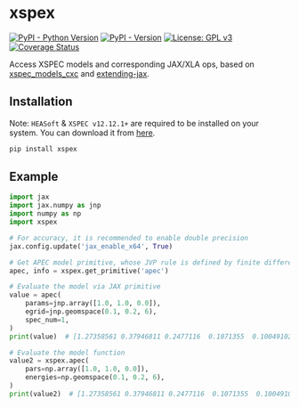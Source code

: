 # xspex

[![PyPI - Python Version](https://img.shields.io/pypi/pyversions/xspex?color=blue&logo=Python&logoColor=white&style=for-the-badge)](https://pypi.org/project/xspex)
[![PyPI - Version](https://img.shields.io/pypi/v/xspex?color=blue&logo=PyPI&logoColor=white&style=for-the-badge)](https://pypi.org/project/xspex)
[![License: GPL v3](https://img.shields.io/github/license/wcxve/xspex?color=blue&logo=open-source-initiative&logoColor=white&style=for-the-badge)](https://www.gnu.org/licenses/gpl-3.0)<br>
[![Coverage Status](https://img.shields.io/codecov/c/github/wcxve/xspex?logo=Codecov&logoColor=white&style=for-the-badge)](https://app.codecov.io/github/wcxve/xspex)

Access XSPEC models and corresponding JAX/XLA ops, based on [xspec_models_cxc](https://github.com/cxcsds/xspec-models-cxc/) and [extending-jax](https://github.com/dfm/extending-jax).

## Installation

Note: ``HEASoft`` & ``XSPEC v12.12.1+`` are required to be installed on your system.
You can download it from [here](https://heasarc.gsfc.nasa.gov/lheasoft/).

```bash
pip install xspex
```

## Example

```python
import jax
import jax.numpy as jnp
import numpy as np
import xspex

# For accuracy, it is recommended to enable double precision
jax.config.update('jax_enable_x64', True)

# Get APEC model primitive, whose JVP rule is defined by finite difference
apec, info = xspex.get_primitive('apec')

# Evaluate the model via JAX primitive
value = apec(
    params=jnp.array([1.0, 1.0, 0.0]),
    egrid=jnp.geomspace(0.1, 0.2, 6),
    spec_num=1,
)
print(value)  # [1.27358561 0.37946811 0.2477116  0.1071355  0.10049102]

# Evaluate the model function
value2 = xspex.apec(
    pars=np.array([1.0, 1.0, 0.0]),
    energies=np.geomspace(0.1, 0.2, 6),
)
print(value2)  # [1.27358561 0.37946811 0.2477116  0.1071355  0.10049102]
```
